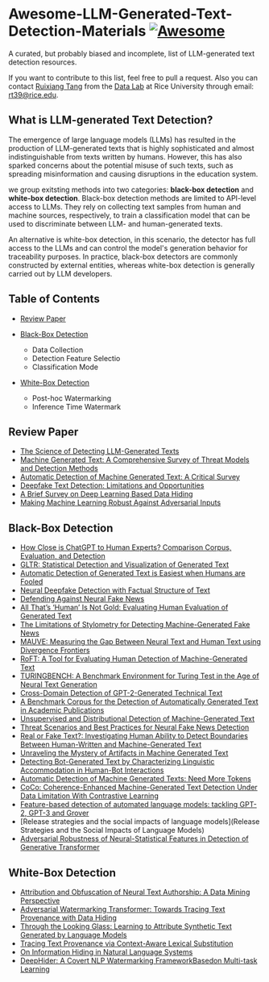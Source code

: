 # Awesome-LLM-Generated-Text-Detection-Materials [![Awesome](https://cdn.rawgit.com/sindresorhus/awesome/d7305f38d29fed78fa85652e3a63e154dd8e8829/media/badge.svg)](https://github.com/sindresorhus/awesome)

A curated, but probably biased and incomplete, list of LLM-generated text detection resources.

If you want to contribute to this list, feel free to pull a request. Also you can contact [Ruixiang Tang](https://www.ruixiangtang.net/) from the [Data Lab](http://faculty.cs.tamu.edu/xiahu/) at Rice University through email: rt39@rice.edu.


## What is LLM-generated Text Detection?

The emergence of large language models (LLMs) has resulted in the production of LLM-generated texts that is highly sophisticated and almost indistinguishable from texts written by humans. However, this has also sparked concerns about the potential misuse of such texts, such as spreading misinformation and causing disruptions in the education system.

we group exitsting methods into two categories: **black-box detection** and **white-box detection**. Black-box detection methods are limited to API-level access to LLMs. They rely on collecting text samples from human and machine sources, respectively, to train a classification model that can be used to discriminate between LLM- and human-generated texts. 

An alternative is white-box detection, in this scenario, the detector has full access to the LLMs and can control the model's generation behavior for traceability purposes. In practice, black-box detectors are commonly constructed by external entities, whereas white-box detection is generally carried out by LLM developers.

## Table of Contents
* [Review Paper](#Review-Paper)

* [Black-Box Detection](#Black-Box-Detection)
  * Data Collection
  * Detection Feature Selectio
  * Classification Mode
* [White-Box Detection](#White-Box-Detection)
  * Post-hoc Watermarking
  * Inference Time Watermark
  

## Review Paper
  * [The Science of Detecting LLM-Generated Texts](https://github.com/datamllab/The-Science-of-LLM-generated-Text-Detection)
  * [Machine Generated Text: A Comprehensive Survey of Threat Models and Detection Methods](https://arxiv.org/pdf/2210.07321.pdf)
  * [Automatic Detection of Machine Generated Text: A Critical Survey](https://arxiv.org/pdf/2011.01314.pdf)
  * [Deepfake Text Detection: Limitations and Opportunities](https://arxiv.org/pdf/2210.09421.pdf)
  * [A Brief Survey on Deep Learning Based Data Hiding](http://staff.ustc.edu.cn/~zhangwm/Paper/2021_30.pdf)
  * [Making Machine Learning Robust Against Adversarial Inputs](https://dl.acm.org/doi/pdf/10.1145/3134599)


## Black-Box Detection
  * [How Close is ChatGPT to Human Experts? Comparison Corpus, Evaluation, and Detection](https://arxiv.org/pdf/2301.07597.pdf)
  * [GLTR: Statistical Detection and Visualization of Generated Text](https://arxiv.org/pdf/1906.04043.pdf)
  * [Automatic Detection of Generated Text is Easiest when Humans are Fooled](http://aclanthology.lst.uni-saarland.de/2020.acl-main.164.pdf)
  * [Neural Deepfake Detection with Factual Structure of Text](https://arxiv.org/pdf/2010.07475.pdf)
  * [Defending Against Neural Fake News](https://arxiv.org/pdf/1905.12616.pdf)
  * [All That’s ‘Human’ Is Not Gold: Evaluating Human Evaluation of Generated Text](https://arxiv.org/pdf/2107.00061.pdf)
  * [The Limitations of Stylometry for Detecting Machine-Generated Fake News](https://aclanthology.org/2020.cl-2.8.pdf)
  * [MAUVE: Measuring the Gap Between Neural Text and Human Text using Divergence Frontiers](https://proceedings.neurips.cc/paper/2021/file/260c2432a0eecc28ce03c10dadc078a4-Paper.pdf)
  * [RoFT: A Tool for Evaluating Human Detection of Machine-Generated Text](https://arxiv.org/pdf/2010.03070.pdf)
  * [TURINGBENCH: A Benchmark Environment for Turing Test in the Age of Neural Text Generation](https://arxiv.org/pdf/2109.13296.pdf)
  * [Cross-Domain Detection of GPT-2-Generated Technical Text](https://aclanthology.org/2022.naacl-main.88.pdf)
  * [A Benchmark Corpus for the Detection of Automatically Generated Text in Academic Publications](https://arxiv.org/pdf/2202.02013.pdf)
  * [Unsupervised and Distributional Detection of Machine-Generated Text](https://arxiv.org/pdf/2111.02878.pdf)
  * [Threat Scenarios and Best Practices for Neural Fake News Detection](https://aclanthology.org/2022.coling-1.106.pdf)
  * [Real or Fake Text?: Investigating Human Ability to Detect Boundaries Between Human-Written and Machine-Generated Text](https://arxiv.org/pdf/2212.12672.pdf)
  * [Unraveling the Mystery of Artifacts in Machine Generated Text](https://aclanthology.org/2022.lrec-1.744.pdf)
  * [Detecting Bot-Generated Text by Characterizing Linguistic Accommodation in Human-Bot Interactions](https://aclanthology.org/2021.findings-acl.286.pdf)
  * [Automatic Detection of Machine Generated Texts: Need More Tokens](https://ieeexplore.ieee.org/stamp/stamp.jsp?tp=&arnumber=9983964&tag=1)
  * [CoCo: Coherence-Enhanced Machine-Generated Text Detection Under Data Limitation With Contrastive Learning](https://arxiv.org/pdf/2212.10341.pdf)
  * [Feature-based detection of automated language models: tackling GPT-2, GPT-3 and Grover](https://www.ncbi.nlm.nih.gov/pmc/articles/PMC8049133/)
  * [Release strategies and the social impacts of language models](Release Strategies and the Social Impacts of Language Models)
  * [Adversarial Robustness of Neural-Statistical Features in Detection of Generative Transformer](https://arxiv.org/abs/2203.07983)
  

## White-Box Detection
  * [Attribution and Obfuscation of Neural Text Authorship: A Data Mining Perspective](https://arxiv.org/pdf/2210.10488.pdf)
  * [Adversarial Watermarking Transformer: Towards Tracing Text Provenance with Data Hiding](https://arxiv.org/pdf/2009.03015.pdf)
  * [Through the Looking Glass: Learning to Attribute Synthetic Text Generated by Language Models](https://aclanthology.org/2021.eacl-main.155.pdf)
  * [Tracing Text Provenance via Context-Aware Lexical Substitution](https://ojs.aaai.org/index.php/AAAI/article/view/21415)
  * [On Information Hiding in Natural Language Systems](https://arxiv.org/pdf/2203.06512.pdf)
  * [DeepHider: A Covert NLP Watermarking FrameworkBasedon Multi-task Learning](https://arxiv.org/pdf/2208.04676.pdf)
